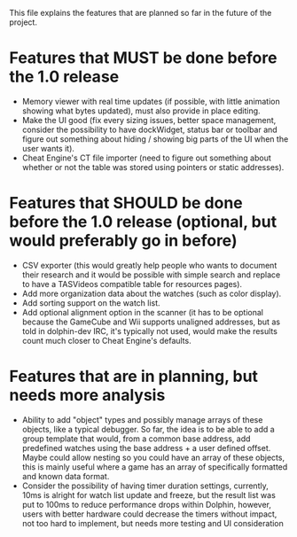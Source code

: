 This file explains the features that are planned so far in the future of the project.

# Features that MUST be done before the 1.0 release

* Memory viewer with real time updates (if possible, with little animation showing what bytes updated), must also provide in place editing.
* Make the UI good (fix every sizing issues, better space management, consider the possibility to have dockWidget, status bar or toolbar and figure out something about hiding / showing big parts of the UI when the user wants it).
* Cheat Engine's CT file importer (need to figure out something about whether or not the table was stored using pointers or static addresses).

# Features that SHOULD be done before the 1.0 release (optional, but would preferably go in before)

* CSV exporter (this would greatly help people who wants to document their research and it would be possible with simple search and replace to have a TASVideos compatible table for resources pages).
* Add more organization data about the watches (such as color display).
* Add sorting support on the watch list.
* Add optional alignment option in the scanner (it has to be optional because the GameCube and Wii supports unaligned addresses, but as told in dolphin-dev IRC, it's typically not used, would make the results count much closer to Cheat Engine's defaults.

# Features that are in planning, but needs more analysis

* Ability to add "object" types and possibly manage arrays of these objects, like a typical debugger.  So far, the idea is to be able to add a group template that would, from a common base address, add predefined watches using the base address + a user defined offset.  Maybe could allow nesting so you could have an array of these objects, this is mainly useful where a game has an array of specifically formatted and known data format.
* Consider the possibility of having timer duration settings, currently, 10ms is alright for watch list update and freeze, but the result list was put to 100ms to reduce performance drops within Dolphin, however, users with better hardware could decrease the timers without impact, not too hard to implement, but needs more testing and UI consideration
